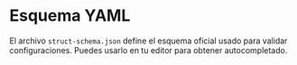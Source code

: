 # Esquema YAML

El archivo `struct-schema.json` define el esquema oficial usado para validar configuraciones. Puedes usarlo en tu editor para obtener autocompletado.
